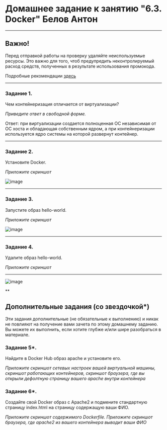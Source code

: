 # Домашнее задание к занятию "6.3. Docker" Белов Антон
---

 

## Важно!

Перед отправкой работы на проверку удаляйте неиспользуемые ресурсы.
Это важно для того, чтоб предупредить неконтролируемый расход средств, полученных в результате использования промокода.

Подробные рекомендации [здесь](https://github.com/netology-code/sdvps-homeworks/tree/main/recommend)

---

### Задание 1. 

Чем контейнеризация отличается от виртуализации?

*Приведите ответ в свободной форме.*

Ответ: при виртуализации создается полноценная ОС независимая от ОС хоста и обладающая собственным ядром, а при контейнеризации используется ядро системы на которой развернут контейнер.

---

### Задание 2. 

Установите Docker.

*Приложите скриншот*

![image](https://user-images.githubusercontent.com/107868869/203124016-90e7007a-d031-421e-b82d-9252458b1cd7.png)

---

### Задание 3. 

Запустите образ hello-world.

*Приложите скриншот*

![image](https://user-images.githubusercontent.com/107868869/203126743-5dc68de1-a96c-4a91-91bb-7445c5fc9855.png)

---

### Задание 4. 

Удалите образ hello-world.

*Приложите скриншот*

---

![image](https://user-images.githubusercontent.com/107868869/203126892-ab78510e-5e48-4aae-bbe9-745305da1c53.png)

**

## Дополнительные задания (со звездочкой*)
Эти задания дополнительные (не обязательные к выполнению) и никак не повлияют на получение вами зачета по этому домашнему заданию. Вы можете их выполнить, если хотите глубже и/или шире разобраться в материале.

### Задание 5*. 

Найдите в Docker Hub образ apache и установите его.

*Приложите скриншот сетевых настроек вашей виртуальной машины,
скриншот работающих контейнеров,
скриншот браузера, где вы открыли дефолтную страницу вашего apache внутри контейнера*

### Задание 6*.

Создайте свой Docker образ с Apache2 и подмените стандартную страницу index.html на страницу содержащую ваши ФИО.

*Приложите скриншот содержимого Dockerfile.
Приложите скриншот браузера, где apache2 из вашего контейнера выводит ваши ФИО*

